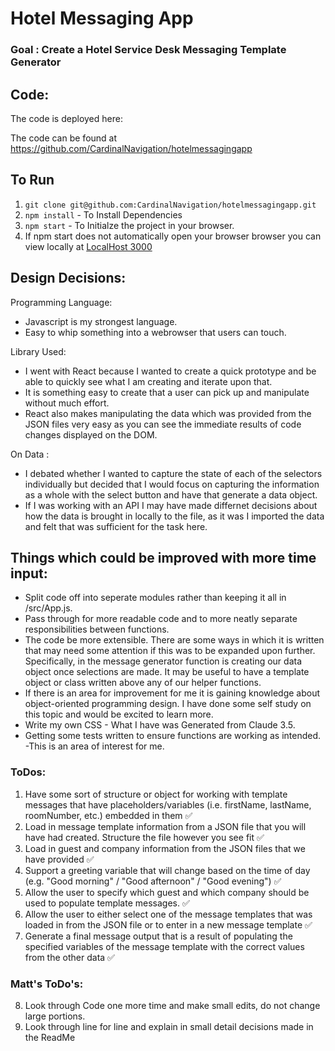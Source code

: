 # Hotel Messaging App

### Goal : Create a Hotel Service Desk Messaging Template Generator

## Code:

The code is deployed here:

The code can be found at https://github.com/CardinalNavigation/hotelmessagingapp

## To Run

1. `git clone git@github.com:CardinalNavigation/hotelmessagingapp.git `
2. `npm install` - To Install Dependencies
3. `npm start` - To Initialze the project in your browser.
4. If npm start does not automatically open your browser browser you can view locally at [LocalHost 3000](http://localhost:3000)

## Design Decisions:

Programming Language:

- Javascript is my strongest language.
- Easy to whip something into a webrowser that users can touch.

Library Used:

- I went with React because I wanted to create a quick prototype and be able to quickly see what I am creating and iterate upon that.
- It is something easy to create that a user can pick up and manipulate without much effort.
- React also makes manipulating the data which was provided from the JSON files very easy as you can see the immediate results of code changes displayed on the DOM.

On Data :

- I debated whether I wanted to capture the state of each of the selectors individually but decided that I would focus on capturing the information as a whole with the select button and have that generate a data object.
- If I was working with an API I may have made differnet decisions about how the data is brought in locally to the file, as it was I imported the data and felt that was sufficient for the task here.

## Things which could be improved with more time input:

- Split code off into seperate modules rather than keeping it all in /src/App.js.
- Pass through for more readable code and to more neatly separate responsibilities between functions.
- The code be more extensible. There are some ways in which it is written that may need some attention if this was to be expanded upon further. Specifically, in the message generator function is creating our data object once selections are made. It may be useful to have a template object or class written above any of our helper functions.
- If there is an area for improvement for me it is gaining knowledge about object-oriented programming design. I have done some self study on this topic and would be excited to learn more.
- Write my own CSS - What I have was Generated from Claude 3.5.
- Getting some tests written to ensure functions are working as intended. -This is an area of interest for me.

### ToDos:

1. Have some sort of structure or object for working with template messages that have placeholders/variables (i.e. firstName, lastName, roomNumber, etc.) embedded in them ✅
2. Load in message template information from a JSON file that you will have had created. Structure the file however you see fit ✅
3. Load in guest and company information from the JSON files that we have provided ✅
4. Support a greeting variable that will change based on the time of day (e.g. "Good morning" / "Good afternoon" / "Good evening") ✅
5. Allow the user to specify which guest and which company should be used to populate template messages. ✅
6. Allow the user to either select one of the message templates that was loaded in from the JSON file or to enter in a new message template ✅
7. Generate a final message output that is a result of populating the specified variables of the message template with the correct values from the other data ✅

### Matt's ToDo's:

8. Look through Code one more time and make small edits, do not change large portions.
9. Look through line for line and explain in small detail decisions made in the ReadMe
